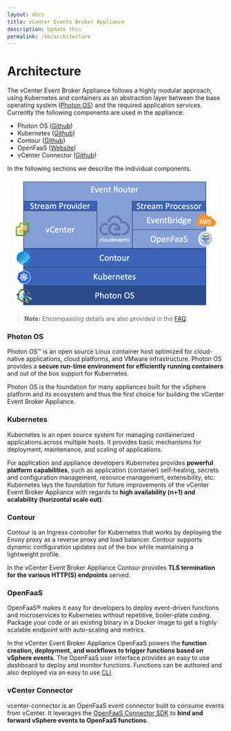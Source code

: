 ```yaml
---
layout: docs
title: vCenter Events Broker Appliance
description: Update this
permalink: /kb/architecture
---
```


# Architecture

The vCenter Event Broker Appliance follows a highly modular approach, using Kubernetes and containers as an abstraction layer between the base operating system ([Photon OS](https://github.com/vmware/photon)) and the required application services. Currently the following components are used in the appliance:

- Photon OS ([Github](https://github.com/vmware/photon))
- Kubernetes ([Github](https://github.com/kubernetes/kubernetes))
- Contour ([Github](https://github.com/projectcontour/contour))
- OpenFaaS ([Website](https://www.openfaas.com/))
- vCenter Connector ([Github](https://github.com/openfaas-incubator/vcenter-connector/))

In the following sections we describe the individual components.

<center>
<div>
<img src="veba-appliance-diagram.png" style="height:300px;"/>
</div>
</center>

> **Note:** Encompassing details are also provided in the [FAQ](FAQ.md).

### Photon OS

Photon OS&trade; is an open source Linux container host optimized for cloud-native applications, cloud platforms, and VMware infrastructure. Photon OS provides a **secure run-time environment for efficiently running containers** and out of the box support for Kubernetes.

Photon OS is the foundation for many appliances built for the vSphere platform and its ecosystem and thus the first choice for building the vCenter Event Broker Appliance.

### Kubernetes

Kubernetes is an open source system for managing containerized applications across multiple hosts. It provides basic mechanisms for deployment, maintenance, and scaling of applications.

For application and appliance developers Kubernetes provides **powerful platform capabilities**, such as application (container) self-healing, secrets and configuration management, resource management, extensibility, etc. Kubernetes lays the foundation for future improvements of the vCenter Event Broker Appliance with regards to **high availability (n+1) and scalability (horizontal scale out)**.

### Contour

Contour is an Ingress controller for Kubernetes that works by deploying the Envoy proxy as a reverse proxy and load balancer. Contour supports dynamic configuration updates out of the box while maintaining a lightweight profile.

In the vCenter Event Broker Appliance Contour provides **TLS termination for the various HTTP(S) endpoints** served.

### OpenFaaS

OpenFaaS&reg; makes it easy for developers to deploy event-driven functions and microservices to Kubernetes without repetitive, boiler-plate coding. Package your code or an existing binary in a Docker image to get a highly scalable endpoint with auto-scaling and metrics.

In the vCenter Event Broker Appliance OpenFaaS powers the **function creation, deployment, and workflows to trigger functions based on vSphere events**. The OpenFaaS user interface provides an easy to use dashboard to deploy and monitor functions. Functions can be authored and also deployed via an easy to use [CLI](https://github.com/openfaas/faas-cli).

### vCenter Connector

vcenter-connector is an OpenFaaS event connector built to consume events from vCenter. It leverages the [OpenFaaS Connector SDK](https://github.com/openfaas-incubator/connector-sdk) to **bind and forward vSphere events to OpenFaaS functions**.